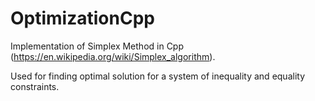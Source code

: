 # OptimizationCpp
Implementation of Simplex Method in Cpp (https://en.wikipedia.org/wiki/Simplex_algorithm).

Used for finding optimal solution for a system of inequality and equality constraints.
